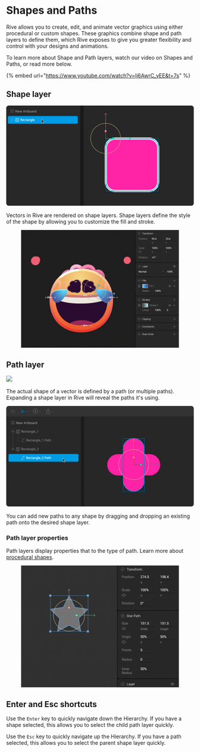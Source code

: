 # Shapes and Paths

Rive allows you to create, edit, and animate vector graphics using either procedural or custom shapes. These graphics combine shape and path layers to define them, which Rive exposes to give you greater flexibility and control with your designs and animations.

To learn more about Shape and Path layers, watch our video on Shapes and Paths, or read more below.

{% embed url="https://www.youtube.com/watch?v=lj6AwrC_yEE&t=7s" %}

## **Shape layer**

![](../../../.gitbook/assets/shapes-layer.png)

Vectors in Rive are rendered on shape layers. Shape layers define the style of the shape by allowing you to customize the fill and stroke.

<figure><img src="../../../.gitbook/assets/CleanShot 2022-08-30 at 21.32.18@2x.png" alt=""><figcaption></figcaption></figure>

## **Path layer**

![](../../../.gitbook/assets/path-layer\_b.gif)

The actual shape of a vector is defined by a path (or multiple paths). Expanding a shape layer in Rive will reveal the paths it's using.

![](../../../.gitbook/assets/shapes-path-drag-and-drop.gif)

‌You can add new paths to any shape by dragging and dropping an existing path onto the desired shape layer.&#x20;

### **Path layer properties**

Path layers display properties that to the type of path. Learn more about [procedural shapes](../procedural-shapes.md).

<figure><img src="../../../.gitbook/assets/CleanShot 2022-08-30 at 21.34.07@2x.png" alt=""><figcaption></figcaption></figure>

## Enter and Esc shortcuts

Use the `Enter` key to quickly navigate down the Hierarchy. If you have a shape selected, this allows you to select the child path layer quickly.

Use the `Esc` key to quickly navigate up the Hierarchy. If you have a path selected, this allows you to select the parent shape layer quickly.

